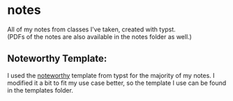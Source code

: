 # notes
All of my notes from classes I've taken, created with typst.  
(PDFs of the notes are also available in the notes folder as well.)

## Noteworthy Template:
I used the [noteworthy](https://typst.app/universe/package/noteworthy) template from typst for the majority of my notes. I modified it a bit to fit my use case better, so the template I use can be found in the templates folder.
